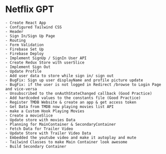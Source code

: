 # Netflix GPT

    - Create React App
    - Configured Tailwind CSS
    - Header
    - Sign In/Sign Up Page
    - Routing
    - Form Validation
    - Firebase Set Up
    - Firebase Deploy
    - Implement SignUp / SignIn User API
    - Create Redux Store with userSlice
    - Implement Sign Out
    - Update Profile
    - Add user data to store while sign in/ sign out
    - BugFix: Sign up user displayName and profile picture update
    - BugFix: if the user is not logged in Redirect /browse to Login Page and vice-versa
    - Unsubscribed to the onAuthStateChanged callback (Good Practice)
    - Add hardcoded values to the constants file (Good Practice)
    - Register TMDB Website & create an app & get access token
    - Get Data from TMDB now playing movies list API
    - make a Custom Hook Playing Movies
    - Create a movieSlice
    - Update store with movies Data
    - Planning for MainContainer & SecondaryContainer
    - Fetch Data for Trailer Video
    - Update Store with Trailer Video Data
    - Embedded the youtube video and make it autoplay and mute
    - Tailwind Classes to make Main Container look awesome
    - Build Secondary Container
